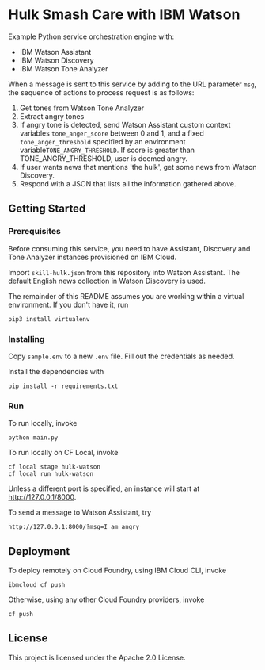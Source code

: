 # Hulk Smash Care with IBM Watson

Example Python service orchestration engine with:

- IBM Watson Assistant
- IBM Watson Discovery
- IBM Watson Tone Analyzer 

When a message is sent to this service by adding to the URL parameter `msg`, the sequence of actions to process request is as follows:

1. Get tones from Watson Tone Analyzer
2. Extract angry tones
3. If angry tone is detected, send Watson Assistant custom context variables `tone_anger_score` between 0 and 1, and a fixed `tone_anger_threshold` specified by an environment variable`TONE_ANGRY_THRESHOLD`. If score is greater than TONE_ANGRY_THRESHOLD, user is deemed angry.
4. If user wants news that mentions 'the hulk', get some news from Watson Discovery.
5. Respond with a JSON that lists all the information gathered above.

## Getting Started

### Prerequisites

Before consuming this service, you need to have Assistant, Discovery and Tone Analyzer instances provisioned on IBM Cloud.

Import `skill-hulk.json` from this repository into Watson Assistant. The default English news collection in Watson Discovery is used.

The remainder of this README assumes you are working within a virtual environment. If you don't have it, run

```.env
pip3 install virtualenv
```

### Installing

Copy `sample.env` to a new `.env` file. Fill out the credentials as needed.

Install the dependencies with

```.env
pip install -r requirements.txt
```

### Run

To run locally, invoke

```.env
python main.py
```

To run locally on CF Local, invoke

```.env
cf local stage hulk-watson
cf local run hulk-watson
```

Unless a different port is specified, an instance will start at http://127.0.0.1/8000.

To send a message to Watson Assistant, try 

```.env
http://127.0.0.1:8000/?msg=I am angry
``` 


## Deployment
 
To deploy remotely on Cloud Foundry, using IBM Cloud CLI, invoke

```.env
ibmcloud cf push
```

Otherwise, using any other Cloud Foundry providers, invoke

```.env
cf push
```

## License

This project is licensed under the Apache 2.0 License.

